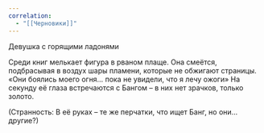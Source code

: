 ```yaml
---
correlation:
  - "[[Черновики]]"
---
```

Девушка с горящими ладонями

Среди книг мелькает фигура в рваном плаще. Она смеётся, подбрасывая в воздух шары пламени, которые не обжигают страницы.
«Они боялись моего огня… пока не увидели, что я лечу ожоги»
На секунду её глаза встречаются с Бангом – в них нет зрачков, только золото.

(Странность: В её руках – те же перчатки, что ищет Банг, но они… другие?)


